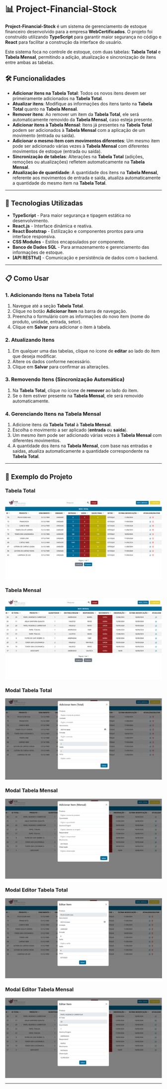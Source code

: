 # 📊 Project-Financial-Stock

**Project-Financial-Stock** é um sistema de gerenciamento de estoque financeiro desenvolvido para a empresa **WebCertificados**. O projeto foi construído utilizando **TypeScript** para garantir maior segurança no código e **React** para facilitar a construção da interface do usuário.

Este sistema foca no controle de estoque, com duas tabelas: **Tabela Total** e **Tabela Mensal**, permitindo a adição, atualização e sincronização de itens entre ambas as tabelas.

## 🛠️ Funcionalidades

- **Adicionar itens na Tabela Total**: Todos os novos itens devem ser primeiramente adicionados na **Tabela Total**.
- **Atualizar itens**: Modifique as informações dos itens tanto na **Tabela Total** quanto na **Tabela Mensal**.
- **Remover itens**: Ao remover um item da **Tabela Total**, ele será automaticamente removido da **Tabela Mensal**, caso esteja presente.
- **Adicionar itens à Tabela Mensal**: Itens já presentes na **Tabela Total** podem ser adicionados à **Tabela Mensal** com a aplicação de um movimento (entrada ou saída).
- **Adicionar o mesmo item com movimentos diferentes**: Um mesmo item pode ser adicionado várias vezes à **Tabela Mensal** com diferentes movimentos de estoque (entrada ou saída).
- **Sincronização de tabelas**: Alterações na **Tabela Total** (adições, remoções ou atualizações) refletem automaticamente na **Tabela Mensal**.
- **Atualização de quantidade**: A quantidade dos itens na **Tabela Mensal**, referente aos movimentos de entrada e saída, atualiza automaticamente a quantidade do mesmo item na **Tabela Total**.

---

## 🚀 Tecnologias Utilizadas

- **TypeScript** - Para maior segurança e tipagem estática no desenvolvimento.
- **React.js** - Interface dinâmica e reativa.
- **React Bootstrap** - Estilização e componentes prontos para uma interface responsiva.
- **CSS Modules** - Estilos encapsulados por componente.
- **Banco de Dados SQL** - Para armazenamento e gerenciamento das informações de estoque.
- **[API RESTful]** - Comunicação e persistência de dados com o backend.

---

## 📋 Como Usar

### 1. Adicionando Itens na Tabela Total

1. Navegue até a seção **Tabela Total**.
2. Clique no botão **Adicionar Item** na barra de navegação.
3. Preencha o formulário com as informações do novo item (nome do produto, unidade, entrada, setor).
4. Clique em **Salvar** para adicionar o item à tabela.

### 2. Atualizando Itens

1. Em qualquer uma das tabelas, clique no ícone de **editar** ao lado do item que deseja modificar.
2. Altere os dados conforme necessário.
3. Clique em **Salvar** para confirmar as alterações.

### 3. Removendo Itens (Sincronização Automática)

1. Na **Tabela Total**, clique no ícone de **remover** ao lado do item.
2. Se o item estiver presente na **Tabela Mensal**, ele será removido automaticamente.

### 4. Gerenciando Itens na Tabela Mensal

1. Adicione itens da **Tabela Total** à **Tabela Mensal**.
2. Escolha o movimento a ser aplicado (**entrada** ou **saída**).
3. Um mesmo item pode ser adicionado várias vezes à **Tabela Mensal** com diferentes movimentos.
4. A quantidade dos itens na **Tabela Mensal**, com base nas entradas e saídas, atualiza automaticamente a quantidade correspondente na **Tabela Total**.

---

## 📸 Exemplo do Projeto

### Tabela Total

![Tabela Total](./docs/images/Tabela_Total.png)

### Tabela Mensal

![Tabela Mensal](./docs/images/Tabela_Mensal.png)

### Modal Tabela Total

![Modal Tabela Total](./docs/images/Modal_Tabela_Total.png)

### Modal Tabela Mensal

![Modal Tabela Mensal](./docs/images/Modal_Tabela_Mensal.png)

### Modal Editor Tabela Total

![Modal Tabela Mensal](./docs/images/Modal_Editor_Tabela_Total.png)

### Modal Editor Tabela Mensal

![Modal Tabela Mensal](./docs/images/Modal_Editor_Tabela_Mensal.png)

---
